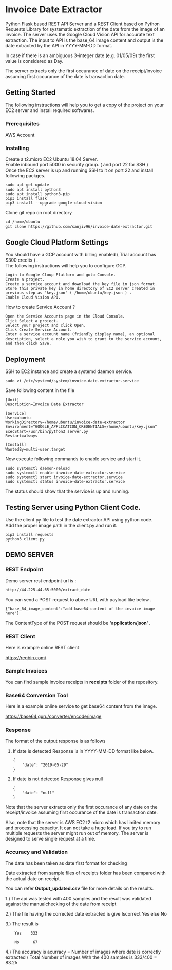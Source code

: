 # Invoice Date Extractor

Python Flask based REST API Server and a REST Client based on Python Requests Library for systematic extraction of the date from the image of an invoice. The server uses the Google Cloud Vision API for accurate text extraction. The input to API is the base_64 image content and output is the date extracted by the API in YYYY-MM-DD format.

In case if there is  an ambiguous 3-integer date (e.g. 01/05/09) the first value is considered as Day.  

The server extracts only the first occurance of  date on the receipt/invoice assuming first occurance of the date is transaction date. 

## Getting Started

The following instructions will help you to get a copy of the project on your EC2 server and install required softwares. 

### Prerequisites

AWS Account

### Installing

Create a t2.micro EC2 Ubuntu 18.04 Server.  
Enable inbound port 5000 in security group. ( and port 22 for SSH )   
Once the EC2 server is up and running SSH to it on port 22 and install following packges.   

```
sudo apt-get update
sudo apt install python3
sudo apt install python3-pip
pip3 install flask
pip3 install --upgrade google-cloud-vision

```

Clone git repo on root directory 

```
cd /home/ubuntu
git clone https://github.com/sanjiv96/invoice-date-extractor.git

```

## Google Cloud Platform Settings 

You should have a GCP account with billing enabled ( Trial account has $300 credits ) .  
The following instructions will help you to configure GCP. 

```
Login to Google Cloup Platform and goto Console.  
Create a project.   
Create a service account and download the key file in json format.  
Store this private key in home directory of EC2 server created in previous step as 'key.json' ( /home/ubuntu/key.json ) . 
Enable Cloud Vision API.  

```

How to create Service Account ? 

```
Open the Service Accounts page in the Cloud Console.
Click Select a project.
Select your project and click Open.
Click Create Service Account.
Enter a service account name (friendly display name), an optional description, select a role you wish to grant to the service account, and then click Save.
```

## Deployment

SSH to EC2 instance and create a systemd daemon service.   
  
```
sudo vi /etc/systemd/system/invoice-date-extractor.service  
```
Save following content in the file 

```
[Unit]
Description=Invoice Date Extractor 

[Service]
User=ubuntu
WorkingDirectory=/home/ubuntu/invoice-date-extractor
Environment="GOOGLE_APPLICATION_CREDENTIALS=/home/ubuntu/key.json"
ExecStart=/usr/bin/python3 server.py
Restart=always

[Install]
WantedBy=multi-user.target

```
Now execute following commands to enable service and start it. 
```
sudo systemctl daemon-reload
sudo systemctl enable invoice-date-extractor.service
sudo systemctl start invoice-date-extractor.service
sudo systemctl status invoice-date-extractor.service
```
The status should show that the service is up and running. 

## Testing Server using Python Client Code. 

Use the client.py file to test the date extractor API using python code.   
Add the proper image path in the client.py and run it. 

```
pip3 install requests
python3 client.py

```

## DEMO SERVER

### REST Endpoint

Demo server rest endpoint url is : 

```
http://44.225.44.65:5000/extract_date
```

You can send a POST request to above URL with payload like below .  
```
{"base_64_image_content":"add base64 content of the invoice image here"} 
```
The ContentType of the POST request should be <b>'application/json' .</b>

### REST Client 

Here is example online REST client 

https://reqbin.com/
  
### Sample Invoices 

You can find sample invoice receipts in <b>receipts</b> folder of the repository.

### Base64 Conversion Tool 

Here is a example online service to get base64 content from the image. 

https://base64.guru/converter/encode/image

### Response 
The format of the output response is as follows   
1) If date is detected 
    Response is in YYYY-MM-DD format like below.  
    ```
    {
        "date": "2019-05-29"
    }
    ```

2) If date is not detected 
    Response gives null
    ```
    {
        "date": "null"
    }
    ```

Note that the server extracts only the first occurance of any date on the receipt/invoice assuming first occurance of the date is transaction date.  
  
Also, note that the server is AWS EC2 t2 micro which has limited memory and processing capacity. It can not take a huge load. If you try to run multiple requests the server might run out of memory. The server is designed to serve single request at a time.

### Accuracy and Validation

The date has been taken as date first format for checking 

Date extracted from sample files of receipts folder has been compared with the actual date on receipt.      


You can refer <b>Output_updated.csv</b> file for more details on the results. 

1.) The api was tested with 400 samples and the result was validated against the manualchecking of the date from receipt 

2.) The file having the corrected date extracted is give Iscorrect Yes else No 

3.) The result is   
        
        Yes    333
        
        No      67

4.) The accuracy is 
     acurracy =  Number of images where date is correctly extracted /  Total Number of  images 
 With the 400 samples is 333/400 = 83.25


